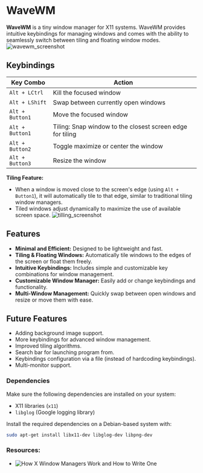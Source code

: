 # WaveWM

**WaveWM** is a tiny window manager for X11 systems. WaveWM provides intuitive keybindings for managing windows and comes with the ability to seamlessly switch between tiling and floating window modes.
![wavewm_screenshot](https://github.com/user-attachments/assets/94e61381-6795-48c3-a9e9-4ab3e17e9dd8)

## Keybindings

| Key Combo           | Action                                    |
| ------------------- | ----------------------------------------- |
| `Alt + LCtrl`       | Kill the focused window                   |
| `Alt + LShift`      | Swap between currently open windows       |
| `Alt + Button1`     | Move the focused window                   |
| `Alt + Button1`     | Tiling: Snap window to the closest screen edge for tiling |
| `Alt + Button2`     | Toggle maximize or center the window      |
| `Alt + Button3`     | Resize the window                         |

**Tiling Feature:**
- When a window is moved close to the screen's edge (using `Alt + Button1`), it will automatically tile to that edge, similar to traditional tiling window managers.
- Tiled windows adjust dynamically to maximize the use of available screen space.
![tilling_screenshot](https://github.com/user-attachments/assets/1ac40157-ecf1-48a1-b5bc-0d31c961e110)

## Features

- **Minimal and Efficient:** Designed to be lightweight and fast.
- **Tiling & Floating Windows:** Automatically tile windows to the edges of the screen or float them freely.
- **Intuitive Keybindings:** Includes simple and customizable key combinations for window management.
- **Customizable Window Manager:** Easily add or change keybindings and functionality.
- **Multi-Window Management:** Quickly swap between open windows and resize or move them with ease.

## Future Features
- Adding background image support.
- More keybindings for advanced window management.
- Improved tiling algorithms.
- Search bar for launching program from.
- Keybindings configuration via a file (instead of hardcoding keybindings).
- Multi-monitor support.



### Dependencies
Make sure the following dependencies are installed on your system:
- X11 libraries (`x11`)
- `libglog` (Google logging library)

Install the required dependencies on a Debian-based system with:
```bash
sudo apt-get install libx11-dev libglog-dev libpng-dev
```

### Resources:
- ![How X Window Managers Work and How to Write One](https://jichu4n.com/posts/how-x-window-managers-work-and-how-to-write-one-part-i/)
